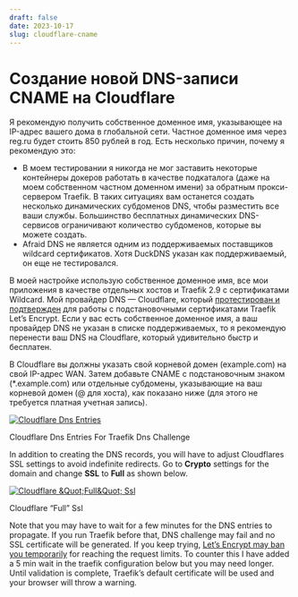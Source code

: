 ```yaml
---
draft: false 
date: 2023-10-17
slug: cloudflare-cname
---
```


# Cоздание новой DNS-записи CNAME на Cloudflare

Я рекомендую получить собственное доменное имя, указывающее на IP-адрес вашего дома в глобальной сети. Частное доменное имя через reg.ru будет стоить 850 рублей в год. Есть несколько причин, почему я рекомендую это:

-   В моем тестировании я никогда не мог заставить некоторые контейнеры докеров работать в качестве подкаталога (даже на моем собственном частном доменном имени) за обратным прокси-сервером Traefik. В таких ситуациях вам останется создать несколько динамических субдоменов DNS, чтобы разместить все ваши службы. Большинство бесплатных динамических DNS-сервисов ограничивают количество субдоменов, которые вы можете создать.
-   Afraid DNS не является одним из поддерживаемых поставщиков wildcard сертификатов. Хотя DuckDNS указан как поддерживаемый, он еще не тестировался.

В моей настройке использую собственное доменное имя, все мои приложения в качестве отдельных хостов и Traefik 2.9 с сертификатами Wildcard. Мой провайдер DNS — Cloudflare, который  [протестирован и подтвержден](https://doc.traefik.io/traefik/v1.7/configuration/acme/#wildcard-domains)  для работы с подстановочными сертификатами Traefik Let’s Encrypt. Если у вас есть собственное доменное имя, а ваш провайдер DNS не указан в списке поддерживаемых, то я рекомендую перенести ваш DNS на Cloudflare, который удивительно быстр и бесплатен.
<!-- more -->
В Cloudflare вы должны указать свой корневой домен (example.com) на свой IP-адрес WAN. Затем добавьте CNAME с подстановочным знаком (*.example.com) или отдельные субдомены, указывающие на ваш корневой домен (@ для хоста), как показано ниже (для этого не требуется платная учетная запись).

[![Cloudflare Dns Entries](https://www.smarthomebeginner.com/images/2018/05/cloudflare-dns-records-screenshot-740x495.png "Traefik Tutorial: Traefik Reverse Proxy with LetsEncrypt for Docker Media Server 3")](https://www.smarthomebeginner.com/images/2018/05/cloudflare-dns-records-screenshot.png)

Cloudflare Dns Entries For Traefik Dns Challenge

In addition to creating the DNS records, you will have to adjust Cloudflares SSL settings to avoid indefinite redirects. Go to **Crypto** settings for the domain and change **SSL** to **Full** as shown below.

[![Cloudflare &Quot;Full&Quot; Ssl](https://www.smarthomebeginner.com/images/2018/05/cloudflare-crypto-full-ssl-740x358.png "Traefik Tutorial: Traefik Reverse Proxy with LetsEncrypt for Docker Media Server 4")](https://www.smarthomebeginner.com/images/2018/05/cloudflare-crypto-full-ssl.png)

Cloudflare “Full” Ssl

Note that you may have to wait for a few minutes for the DNS entries to propagate. If you run Traefik before that, DNS challenge may fail and no SSL certificate will be generated. If you keep trying, [Let’s Encrypt may ban you temporarily](https://letsencrypt.org/docs/rate-limits/) for reaching the request limits. To counter this I have added a 5 min wait in the traefik configuration below but you may need longer. Until validation is complete, Traefik’s default certificate will be used and your browser will throw a warning.